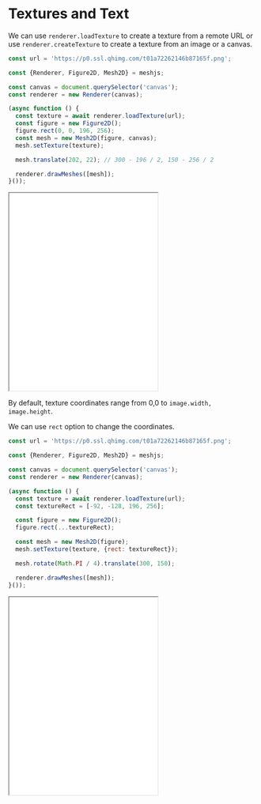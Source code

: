 # Textures and Text

We can use `renderer.loadTexture` to create a texture from a remote URL or use `renderer.createTexture` to create a texture from an image or a canvas.

```js
const url = 'https://p0.ssl.qhimg.com/t01a72262146b87165f.png';

const {Renderer, Figure2D, Mesh2D} = meshjs;

const canvas = document.querySelector('canvas');
const renderer = new Renderer(canvas);

(async function () {
  const texture = await renderer.loadTexture(url);
  const figure = new Figure2D();
  figure.rect(0, 0, 196, 256);
  const mesh = new Mesh2D(figure, canvas);
  mesh.setTexture(texture);

  mesh.translate(202, 22); // 300 - 196 / 2, 150 - 256 / 2

  renderer.drawMeshes([mesh]);
}());
```

<iframe src="/demo/#/docs/texture" height="400"></iframe>

By default, texture coordinates range from 0,0 to `image.width, image.height`.

We can use `rect` option to change the coordinates.

```js
const url = 'https://p0.ssl.qhimg.com/t01a72262146b87165f.png';

const {Renderer, Figure2D, Mesh2D} = meshjs;

const canvas = document.querySelector('canvas');
const renderer = new Renderer(canvas);

(async function () {
  const texture = await renderer.loadTexture(url);
  const textureRect = [-92, -128, 196, 256];

  const figure = new Figure2D();
  figure.rect(...textureRect);

  const mesh = new Mesh2D(figure);
  mesh.setTexture(texture, {rect: textureRect});

  mesh.rotate(Math.PI / 4).translate(300, 150);

  renderer.drawMeshes([mesh]);
}());
```

<iframe src="/demo/#/docs/texture_rect" height="400"></iframe>